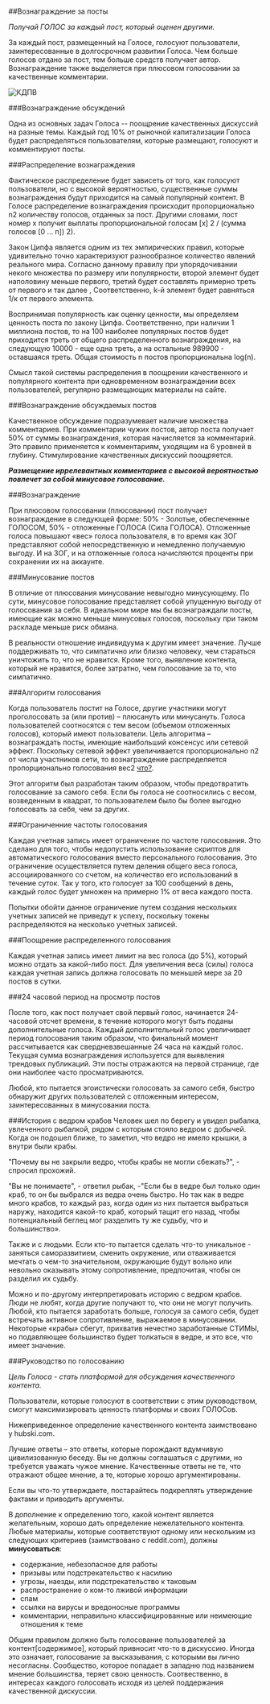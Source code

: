 #
##Вознаграждение за посты 

_Получай ГОЛОС за каждый пост, который оценен другими._

За каждый пост, размещенный на Голосе, голосуют пользователи, заинтересованные в долгосрочном развитии Голоса. Чем больше голосов отдано за пост, тем больше средств получает автор. Вознаграждение также выделяется при плюсовом голосовании за качественные комментарии. 



![КДПВ](http://static.cyber.fund/statics/images/tmp/Lebovski.jpeg "Где деньги, Лебовски?!")











###Вознаграждение обсуждений

Одна из основных задач Голоса -- поощрение качественных дискуссий на разные темы. Каждый год 10% от рыночной капитализации Голоса будет распределяться пользователям, которые размещают, голосуют и комментируют посты. 

###Распределение вознаграждения 

Фактическое распределение будет зависеть от того, как голосуют пользователи, но с высокой вероятностью, существенные суммы вознаграждения будут приходится на самый популярный контент. В Голосе распределение вознаграждения происходит пропорционально n2 количеству голосов, отданных за пост. Другими словами, пост номер х получит выплаты пропорциональной голосам [х] 2 / (сумма голосов [0 ... п]) 2).

Закон Ципфа является одним из тех эмпирических правил, которые удивительно точно характеризуют разнообразное количество явлений реального мира. Согласно данному правилу при упорядочивании некого множества по размеру или популярности, второй элемент будет наполовину меньше первого, третий будет составлять примерно треть от первого и так далее , Соответственно, k-й элемент будет равняться 1/к от первого элемента.

Воспринимая популярность как оценку ценности, мы определяем ценность поста по закону Ципфа. Соответственно, при наличии 1 миллиона постов, то на 100 наиболее популярных постов будет приходится треть от общего распределенного вознаграждения, на следующую 10000 - еще одна треть, а на остальные 989900 - оставшаяся треть. Общая стоимость n постов пропорциональна log(n).

Смысл такой системы распределения в поощрении качественного и популярного контента при одновременном вознаграждении всех пользователей, регулярно размещающих материалы на сайте.

###Вознаграждение обсуждаемых постов

Качественное обсуждение подразумевает наличие множества комментариев. При комментарии чужих постов, автор поста получает 50% от суммы вознаграждения, которая начисляется за комментарий. Это правило применяется к комментариям, уходящим на 6 уровней в глубину. Стимулирование качественных дискуссий поощряется.

_**Размещение иррелевантных комментариев с высокой вероятностью повлечет за собой минусовое голосование.**_

###Вознаграждение

При плюсовом голосовании (плюсовании) пост получает вознаграждение в следующей форме: 50% - Золотые, обеспеченные ГОЛОСОМ, 50% - отложенные ГОЛОСА (Сила ГОЛОСА). Отложенные голоса повышают «вес» голоса пользователя, в то время как ЗОГ представляют собой непосредственную и немедленно получаемую выгоду. И на ЗОГ, и на отложенные голоса начисляются проценты при сохранении их на аккаунте.

###Минусование постов

В отличие от плюсования минусование невыгодно минусующему. По сути, минусовое голосование представляет собой упущенную выгоду от голосования за себя. В идеальном мире мы бы вознаграждали посты, имеющие как можно меньше минусовых голосов, поскольку при таком раскладе меньше риск обмана.

В реальности отношение индивидуума к другим имеет значение. Лучше поддерживать то, что симпатично или близко человеку, чем стараться уничтожить то, что не нравится. Кроме того, выявление контента, который не нравится, более затратно, чем голосование за то, что симпатично. 

###Алгоритм голосования

Когда пользователь постит на Голосе, другие участники могут проголосовать за (или против) – плюсануть или минусануть. Голоса пользователей соотносятся с тем весом (объемом отложенных голосов), который имеют пользователи. Цель алгоритма – вознаграждать посты, имеющие наибольший консенсус или сетевой эффект. Поскольку сетевой эффект увеличивается пропорционально n2 от числа участников сети, то вознаграждение распределяется пропорционально голосования вес2 [что?]().

Этот алгоритм был разработан таким образом, чтобы предотвратить голосование за самого себя. Если бы голоса не соотносились с весом, возведенным в квадрат, то пользователем было бы более выгодно голосовать за себя, чем за других. 

###Ограниченние частоты голосования 

Каждая учетная запись имеет ограничение по частоте голосования. Это сделано для того, чтобы недопустить использование скриптов для автоматического голосования вместо персонального голосования. Это ограничение осуществляется путем деления общего веса голоса, ассоциированного со счетом, на количество его использований в течение суток. Так у того, кто голосует за 100 сообщений в день, каждый голос будет умножен на примерно 1% от веса каждого поста.

Попытки обойти данное ограничение путем создания нескольких учетных записей не приведут к успеху, поскольку токены распределяются на несколько учетных записей.

###Поощрение распределенного голосования

Каждая учетная запись имеет лимит на вес голоса (до 5%), который можно отдать за какой-либо пост. Для увеличения веса (силы) голоса каждая учетная запись должна голосовать по меньшей мере за 20 постов в сутки.

###24 часовой период на просмотр постов

После того, как пост получает свой первый голос, начинается 24-часовой отсчет времени, в течение которого могут быть поданы дополнительные голоса. Каждый дополнительный голос увеличивает период голосования таким образом, что финальный момент рассчитывается как свердневзвешанные 24 часа на каждый голос. Текущая сумма вознаграждения используется для выявления трендовых публикаций. Эти посты отражаются на первой странице, где они наиболее часто просматриваются.

Любой, кто пытается эгоистически голосовать за самого себя, быстро обнаружит других пользователей с отложенным интересом, заинтересованных в минусовании поста.

###История с ведром крабов 
Человек шел по берегу и увидел рыбалка, увлеченного рыбалкой, рядом с которым стояло ведром с добычей. Когда он подошел ближе, то заметил, что ведро не имело крышки, а внутри были  крабы.

"Почему вы не закрыли ведро, чтобы крабы не могли сбежать?", - спросил прохожий.

"Вы не понимаете", - ответил рыбак, -"Если бы в ведре был только один краб, то он бы выбрался из ведра очень быстро. Но так как в ведре много крабов, то каждый раз, когда один из них пытается выбраться наружу, находится какой-то краб, который тащит его назад, чтобы потенциальный беглец мог разделить ту же судьбу, что и большинство».

Также и с людьми. Если кто-то пытается сделать что-то уникальное - заняться саморазвитием, сменить окружение, или отваживается мечтать о чем-то значительном, окружающие будут вольно или невольно оказывать этому сопротивление, предпочитая, чтобы он разделил их судьбу.

Можно и по-другому интерпретировать историю с ведром крабов. Люди не любят, когда другие получают то, что они не могут получить. Любой, кто пытается заработать больше, голосуя за самого себя, будет встречать активное сопротивление, выражаемое в минусовании. Некоторые «крабы» сбегут, прихватив нечестно заработанные СТИМЫ, но подавляющее большинство будет толкаться в ведре, и это все, что имеет значение.

###Руководство по голосованию

_Цель Голоса  - стать платформой для обсуждения качественного контента._

Пользователи, которые голосуют в соответствии с этим руководством, 
смогут максимизировать ценность платформы и своих ГОЛОСов.

Нижеприведенное определение качественного контента заимствовано у hubski.com.

Лучшие ответы – это ответы, которые порождают вдумчивую цивилизованную беседу. Вы не должны соглашаться с другими, но требуется уважать чужое мнение. Качественные ответы не те, что отражают общее мнение, а те, которые хорошо аргументированы.

Если вы что-то утверждаете, постарайтесь подкреплять утверждение фактами и приводить аргументы.

В дополнение к определению того, какой контент является желательным, хорошо дать определение нежелательного контента. Любые материалы, которые соответствуют одному или нескольким из следующих критериев (заимствовано с reddit.com), должны **минусоваться**:

- содержание, небезопасное для работы
- призывы или подстрекательство к насилию
- угрозы, наезды, или подстрекательство к таковым
- распространение о ком-то лживой информации
- спам
- ссылки на вирусы и вредоносные программы
- комментарии, неправильно классифицированные или неимеющие отношения к теме

Общим правилом должно быть голосование пользователей за контент[содержимое], который привносит что-то в дискуссию. 
Иногда это означает, голосование за высказывания, с которыми вы лично несогласны. Сообщество, которое попадает в западню под названием мнение большинства, теряет свою ценность. Соотвественно, в интересах каждого голосовать исходя из целей поддержания качественной дискуссии. 
